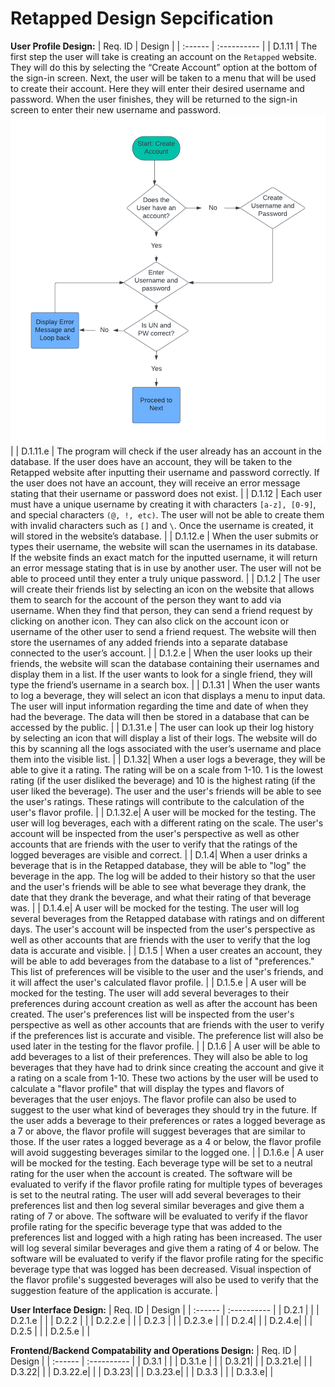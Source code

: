 # Retapped Design Sepcification

**User Profile Design:**
| Req. ID | Design |
| :------ | :---------- |
| D.1.11 | The first step the user will take is creating an account on the `Retapped` website. They will do this by selecting the “Create Account” option at the bottom of the sign-in screen. Next, the user will be taken to a menu that will be used to create their account. Here they will enter their desired username and password. When the user finishes, they will be returned to the sign-in screen to enter their new username and password. ![Account Creation Flowchart](https://github.com/beertracker/Retapped/blob/requirementsTesting/Deliverable/Account%20creation%20flowchart.png) |
| D.1.11.e | The program will check if the user already has an account in the database. If the user does have an account, they will be taken to the Retapped website after inputting their username and password correctly. If the user does not have an account, they will receive an error message stating that their username or password does not exist. |
| D.1.12 | Each user must have a unique username by creating it with characters `[a-z], [0-9]`, and special characters `(@, !, etc)`. The user will not be able to create them with invalid characters such as `[]` and `\`. Once the username is created, it will stored in the website’s database. |
| D.1.12.e | When the user submits or types their username, the website will scan the usernames in its database. If the website finds an exact match for the inputted username, it will return an error message stating that is in use by another user. The user will not be able to proceed until they enter a truly unique password. |
| D.1.2 | The user will create their friends list by selecting an icon on the website that allows them to search for the account of the person they want to add via username. When they find that person, they can send a friend request by clicking on another icon. They can also click on the account icon or username of the other user to send a friend request. The website will then store the usernames of any added friends into a separate database connected to the user’s account. |
| D.1.2.e | When the user looks up their friends, the website will scan the database containing their usernames and display them in a list. If the user wants to look for a single friend, they will type the friend’s username in a search box. |
| D.1.31 | When the user wants to log a beverage, they will select an icon that displays a menu to input data. The user will input information regarding the time and date of when they had the beverage. The data will then be stored in a database that can be accessed by the public. |
| D.1.31.e | The user can look up their log history by selecting an icon that will display a list of their logs. The website will do this by scanning all the logs associated with the user’s username and place them into the visible list. |
| D.1.32| When a user logs a beverage, they will be able to give it a rating. The rating will be on a scale from 1-10. 1 is the lowest rating (if the user disliked the beverage) and 10 is the highest rating (if the user liked the beverage). The user and the user's friends will be able to see the user's ratings. These ratings will contribute to the calculation of the user's flavor profile. |
| D.1.32.e| A user will be mocked for the testing. The user will log beverages, each with a different rating on the scale. The user's account will be inspected from the user's perspective as well as other accounts that are friends with the user to verify that the ratings of the logged beverages are visible and correct. |
| D.1.4| When a user drinks a beverage that is in the Retapped database, they will be able to "log" the beverage in the app. The log will be added to their history so that the user and the user's friends will be able to see what beverage they drank, the date that they drank the beverage, and what their rating of that beverage was. |
| D.1.4.e| A user will be mocked for the testing. The user will log several beverages from the Retapped database with ratings and on different days. The user's account will be inspected from the user's perspective as well as other accounts that are friends with the user to verify that the log data is accurate and visible. |
| D.1.5 | When a user creates an account, they will be able to add beverages from the database to a list of "preferences." This list of preferences will be visible to the user and the user's friends, and it will affect the user's calculated flavor profile. |
| D.1.5.e | A user will be mocked for the testing. The user will add several beverages to their preferences during account creation as well as after the account has been created. The user's preferences list will be inspected from the user's perspective as well as other accounts that are friends with the user to verify if the preferences list is accurate and visible. The preference list will also be used later in the testing for the flavor profile.  |
| D.1.6 | A user will be able to add beverages to a list of their preferences. They will also be able to log beverages that they have had to drink since creating the account and give it a rating on a scale from 1-10. These two actions by the user will be used to calculate a "flavor profile" that will display the types and flavors of beverages that the user enjoys. The flavor profile can also be used to suggest to the user what kind of beverages they should try in the future. If the user adds a beverage to their preferences or rates a logged beverage as a 7 or above, the flavor profile will suggest beverages that are similar to those. If the user rates a logged beverage as a 4 or below, the flavor profile will avoid suggesting beverages similar to the logged one. |
| D.1.6.e | A user will be mocked for the testing. Each beverage type will be set to a neutral rating for the user when the account is created. The software will be evaluated to verify if the flavor profile rating for multiple types of beverages is set to the neutral rating. The user will add several beverages to their preferences list and then log several similar beverages and give them a rating of 7 or above. The software will be evaluated to verify if the flavor profile rating for the specific beverage type that was added to the preferences list and logged with a high rating has been increased. The user will log several similar beverages and give them a rating of 4 or below. The software will be evaluated to verify if the flavor profile rating for the specific beverage type that was logged has been decreased. Visual inspection of the flavor profile's suggested beverages will also be used to verify that the suggestion feature of the application is accurate. |


**User Interface Design:**
| Req. ID | Design |
| :------ | :---------- |
| D.2.1 |  |
| D.2.1.e |  |
| D.2.2 |  |
| D.2.2.e |  |
| D.2.3 |  |
| D.2.3.e |  |
| D.2.4|  |
| D.2.4.e|  |
| D.2.5 |  |
| D.2.5.e |  |

**Frontend/Backend Compatability and Operations Design:**
| Req. ID | Design |
| :------ | :---------- |
| D.3.1 |  |
| D.3.1.e |  |
| D.3.21|  |
| D.3.21.e|  |
| D.3.22|  | 
| D.3.22.e|  |
| D.3.23|  |
| D.3.23.e|  |
| D.3.3 |  |
| D.3.3.e|  |
